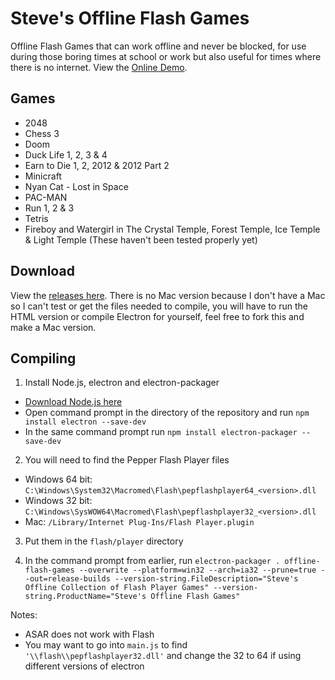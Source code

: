 # Steve's Offline Flash Games
Offline Flash Games that can work offline and never be blocked, for use during those boring times at school or work but also useful for times where there is no internet.
View the [Online Demo](https://steve-tech.github.io/Offline-Flash-Games/index.html).
## Games
 - 2048
 - Chess 3
 - Doom
 - Duck Life 1, 2, 3 & 4
 - Earn to Die 1, 2, 2012 & 2012 Part 2
 - Minicraft
 - Nyan Cat - Lost in Space
 - PAC-MAN
 - Run 1, 2 & 3
 - Tetris
 - Fireboy and Watergirl in The Crystal Temple, Forest Temple, Ice Temple & Light Temple (These haven't been tested properly yet)

## Download
View the [releases here](https://github.com/Steve-Tech/Offline-Flash-Games/releases).
There is no Mac version because I don't have a Mac so I can't test or get the files needed to compile, you will have to run the HTML version or compile Electron for yourself, feel free to fork this and make a Mac version.
## Compiling
1. Install Node.js, electron and electron-packager
 - [Download Node.js here](https://nodejs.org/en/)
 - Open command prompt in the directory of the repository and run `npm install electron --save-dev`
 - In the same command prompt run `npm install electron-packager --save-dev`
2. You will need to find the Pepper Flash Player files
 - Windows 64 bit: `C:\Windows\System32\Macromed\Flash\pepflashplayer64_<version>.dll`
 - Windows 32 bit: `C:\Windows\SysWOW64\Macromed\Flash\pepflashplayer32_<version>.dll`
 - Mac: `/Library/Internet Plug-Ins/Flash Player.plugin`
3. Put them in the `flash/player` directory

4. In the command prompt from earlier, run ```electron-packager . offline-flash-games --overwrite --platform=win32 --arch=ia32 --prune=true --out=release-builds --version-string.FileDescription="Steve's Offline Collection of Flash Player Games" --version-string.ProductName="Steve's Offline Flash Games"```
    
Notes:
 - ASAR does not work with Flash
 - You may want to go into `main.js` to find `'\\flash\\pepflashplayer32.dll'` and change the 32 to 64 if using different versions of electron